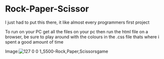 # Rock-Paper-Scissor
 I just had to put this there, it like almost every programmers first project

To run on your PC get all the files on your pc then run the html file on a browser, be sure to play around with the colours in the .css file thats where i spent a good amount of time
 
Image:![127 0 0 1_5500-Rock,Paper,Scissorsgame](https://github.com/user-attachments/assets/1602b593-7106-4c3e-ae80-420cddd218c8)
